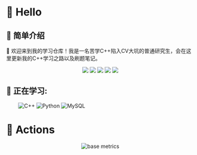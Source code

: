 
<!--
**JiaoZixun/JiaoZIxun** is a ✨ _special_ ✨ repository because its `README.md` (this file) appears on your GitHub profile.

Here are some ideas to get you started:

- 🔭 I’m currently working on ...
- 🌱 I’m currently learning ...
- 👯 I’m looking to collaborate on ...
- 🤔 I’m looking for help with ...
- 💬 Ask me about ...
- 📫 How to reach me: ...
- 😄 Pronouns: ...
- ⚡ Fun fact: ...
-->
# 🙋 Hello
## 👋 简单介绍
💬 欢迎来到我的学习仓库！我是一名苦学C++陷入CV大坑的普通研究生，会在这里更新我的C++学习之路以及刷题笔记。
<!-- 比较好的开源项目卡片 -->
<div align="center">
<a href="https://github.com/JiaoZixun/WebNetwork_Sylar">
  <img src="https://github-readme-stats-git-masterrstaa-rickstaa.vercel.app/api/pin/?username=JiaoZixun&repo=WebNetwork_Sylar&theme=dark&bg_color=0d1117&hide_border=true" /></a>
  
<a href="https://github.com/JiaoZixun/MySTL">
  <img src="https://github-readme-stats-git-masterrstaa-rickstaa.vercel.app/api/pin/?username=JiaoZixun&repo=MySTL&theme=dark&bg_color=0d1117&hide_border=true" /></a>
<img src="https://github-readme-stats-git-masterrstaa-rickstaa.vercel.app/api?username=JiaoZixun" />

<a href="https://github.com/JiaoZixun/Distributed-Services-Framework--Distributed-storage">
  <img src="https://github-readme-stats-git-masterrstaa-rickstaa.vercel.app/api/pin/?username=JiaoZixun&repo=Distributed-Services-Framework--Distributed-storage&theme=dark&bg_color=0d1117&hide_border=true" /></a>
<img src="https://github-readme-stats-git-masterrstaa-rickstaa.vercel.app/api?username=JiaoZixun" />

  
</div>

## 💪 正在学习: 
&emsp;&emsp;
![C++](https://img.shields.io/badge/c++-%2300599C++.svg?style=flat-square&logo=c++&logoColor=white)
![Python](https://img.shields.io/badge/-Python-pink?style=flat-square&logo=Python)
![MySQL](https://img.shields.io/badge/mysql-%2300f.svg?style=flat-square&logo=mysql&logoColor=white)

# 🚀 Actions

<!-- metrics 基础资料 -->
<div align="center"><img src="https://metrics.lecoq.io/JiaoZixun?template=classic&base=header%2C%20activity%2C%20community%2C%20repositories%2C%20metadata&base.indepth=false&base.hireable=false&base.skip=false&config.timezone=Asia%2FShanghai" alt="base metrics"/></div>

